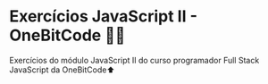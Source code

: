 # Exercícios JavaScript II - OneBitCode 👨‍💻
Exercícios do módulo JavaScript II do curso programador Full Stack JavaScript da OneBitCode⬆

